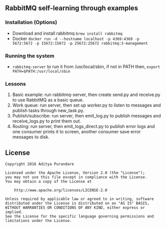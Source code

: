 ## RabbitMQ self-learning through examples

### Installation (Options)

- Download and install rabbitmq `brew install rabbitmq`
- Docker `docker run -d --hostname localhost -p 4369:4369 -p 5672:5672 -p 15672:15672 -p 25672:25672 rabbitmq:3-management`

### Running the system

- `rabbitmq-server` to run it from /usr/local/sbin, if not in PATH then, `export PATH=$PATH:/usr/local/sbin`

### Lessons

1. Basic example: run rabbitmq-server, then create send.py and receive.py to use RabbitMQ as a basic queue.
2. Work queue: run server, then set up worker.py to listen to messages and publish tasks through new_task.py.
3. Publish/subscribe: run server, then emit_log.py to publish messages and receive_logs.py to print them out.
4. Routing: run server, then emit_logs_direct.py to publish error logs and one consumer prints it to screen, another consumer save error messages to disk.
  
## License

    Copyright 2016 Aditya Purandare

    Licensed under the Apache License, Version 2.0 (the "License");
    you may not use this file except in compliance with the License.
    You may obtain a copy of the License at

        http://www.apache.org/licenses/LICENSE-2.0

    Unless required by applicable law or agreed to in writing, software
    distributed under the License is distributed on an "AS IS" BASIS,
    WITHOUT WARRANTIES OR CONDITIONS OF ANY KIND, either express or implied.
    See the License for the specific language governing permissions and
    limitations under the License.
